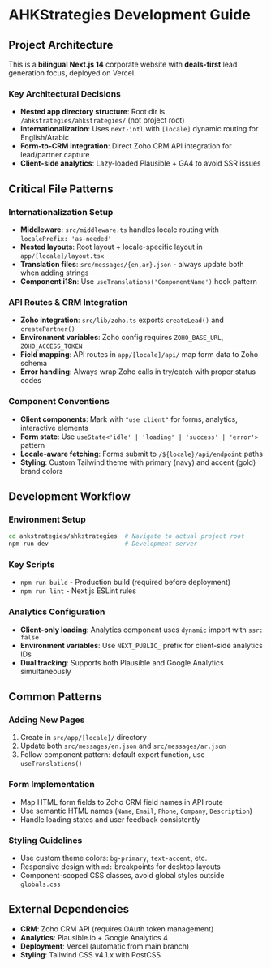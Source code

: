 # AHKStrategies Development Guide

## Project Architecture

This is a **bilingual Next.js 14** corporate website with **deals-first** lead generation focus, deployed on Vercel.

### Key Architectural Decisions

- **Nested app directory structure**: Root dir is `/ahkstrategies/ahkstrategies/` (not project root)
- **Internationalization**: Uses `next-intl` with `[locale]` dynamic routing for English/Arabic
- **Form-to-CRM integration**: Direct Zoho CRM API integration for lead/partner capture
- **Client-side analytics**: Lazy-loaded Plausible + GA4 to avoid SSR issues

## Critical File Patterns

### Internationalization Setup
- **Middleware**: `src/middleware.ts` handles locale routing with `localePrefix: 'as-needed'`
- **Nested layouts**: Root layout + locale-specific layout in `app/[locale]/layout.tsx`
- **Translation files**: `src/messages/{en,ar}.json` - always update both when adding strings
- **Component i18n**: Use `useTranslations('ComponentName')` hook pattern

### API Routes & CRM Integration
- **Zoho integration**: `src/lib/zoho.ts` exports `createLead()` and `createPartner()`
- **Environment variables**: Zoho config requires `ZOHO_BASE_URL`, `ZOHO_ACCESS_TOKEN`
- **Field mapping**: API routes in `app/[locale]/api/` map form data to Zoho schema
- **Error handling**: Always wrap Zoho calls in try/catch with proper status codes

### Component Conventions
- **Client components**: Mark with `"use client"` for forms, analytics, interactive elements
- **Form state**: Use `useState<'idle' | 'loading' | 'success' | 'error'>` pattern
- **Locale-aware fetching**: Forms submit to `/${locale}/api/endpoint` paths
- **Styling**: Custom Tailwind theme with primary (navy) and accent (gold) brand colors

## Development Workflow

### Environment Setup
```bash
cd ahkstrategies/ahkstrategies  # Navigate to actual project root
npm run dev                     # Development server
```

### Key Scripts
- `npm run build` - Production build (required before deployment)
- `npm run lint` - Next.js ESLint rules

### Analytics Configuration
- **Client-only loading**: Analytics component uses `dynamic` import with `ssr: false`
- **Environment variables**: Use `NEXT_PUBLIC_` prefix for client-side analytics IDs
- **Dual tracking**: Supports both Plausible and Google Analytics simultaneously

## Common Patterns

### Adding New Pages
1. Create in `src/app/[locale]/` directory
2. Update both `src/messages/en.json` and `src/messages/ar.json`
3. Follow component pattern: default export function, use `useTranslations()`

### Form Implementation
- Map HTML form fields to Zoho CRM field names in API route
- Use semantic HTML names (`Name`, `Email`, `Phone`, `Company`, `Description`)
- Handle loading states and user feedback consistently

### Styling Guidelines
- Use custom theme colors: `bg-primary`, `text-accent`, etc.
- Responsive design with `md:` breakpoints for desktop layouts
- Component-scoped CSS classes, avoid global styles outside `globals.css`

## External Dependencies

- **CRM**: Zoho CRM API (requires OAuth token management)
- **Analytics**: Plausible.io + Google Analytics 4
- **Deployment**: Vercel (automatic from main branch)
- **Styling**: Tailwind CSS v4.1.x with PostCSS